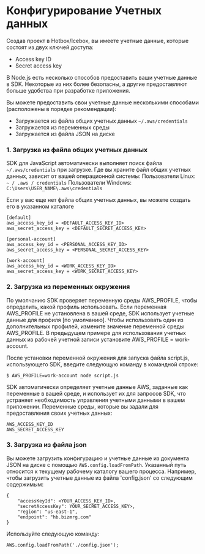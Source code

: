# Конфигурирование Учетных данных

Создав проект в Hotbox/Icebox, вы имеете учетные данные, которые состоят из двух ключей доступа:
* Access key ID
* Secret access key

В Node.js есть несколько способов предоставить ваши учетные данные в SDK. Некоторые из них более безопасны, а другие предоставляют больше удобства при разработке приложения.

Вы можете предоставить свои учетные данные несколькими способами (расположены в порядке рекомендации):
* Загружается из файла общих учетных данных ```~/.aws/credentials```
* Загружается из переменных среды
* Загружается из файла JSON на диске

### 1. Загрузка из файла общих учетных данных
SDK для JavaScript автоматически выполняет поиск файла ```~/.aws/credentials``` при загрузке. Где вы храните файл общих учетных данных, зависит от вашей операционной системы:
Пользователи Linux:
```~ / .aws / credentials```
Пользователи Windows:
```C:\Users\USER_NAME\.aws\credentials```

Если у вас еще нет файла общих учетных данных, вы можете создать его в указанном каталоге
```
[default]
aws_access_key_id = <DEFAULT_ACCESS_KEY_ID>
aws_secret_access_key = <DEFAULT_SECRET_ACCESS_KEY>
    
[personal-account]
aws_access_key_id = <PERSONAL_ACCESS_KEY_ID>
aws_secret_access_key = <PERSONAL_SECRET_ACCESS_KEY>
    
[work-account]
aws_access_key_id = <WORK_ACCESS_KEY_ID>
aws_secret_access_key = <WORK_SECRET_ACCESS_KEY>
```

### 2. Загрузка из переменных окружения
По умолчанию SDK проверяет переменную среды AWS_PROFILE, чтобы определить, какой профиль использовать. Если переменная AWS_PROFILE не установлена в вашей среде, SDK использует учетные данные для профиля [по умолчанию]. Чтобы использовать один из дополнительных профилей, измените значение переменной среды AWS_PROFILE. В предыдущем примере для использования учетных данных из рабочей учетной записи установите AWS_PROFILE = work-account.

После установки переменной окружения для запуска файла script.js, использующего SDK, введите следующую команду в командной строке:
```
$ AWS_PROFILE=work-account node script.js
```

SDK автоматически определяет учетные данные AWS, заданные как переменные в вашей среде, и использует их для запросов SDK, что устраняет необходимость управления учетными данными в вашем приложении. Переменные среды, которые вы задали для предоставления своих учетных данных:
```
AWS_ACCESS_KEY_ID
AWS_SECRET_ACCESS_KEY
```
### 3. Загрузка из файла json
Вы можете загрузить конфигурацию и учетные данные из документа JSON на диске с помощью ```AWS.config.loadFromPath```. Указанный путь относится к текущему рабочему каталогу вашего процесса. Например, чтобы загрузить учетные данные из файла 'config.json' со следующим содержимым:
```
{
    "accessKeyId": <YOUR_ACCESS_KEY_ID>,
    "secretAccessKey": YOUR_SECRET_ACCESS_KEY>,
    "region": "us-east-1",
    "endpoint": "hb.bizmrg.com"
}
```
Используйте следующую команду:
```
AWS.config.loadFromPath('./config.json');
```
